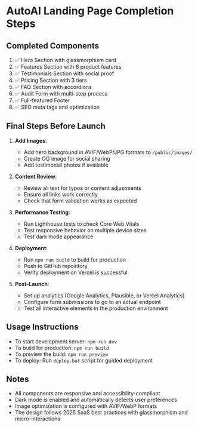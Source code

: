 # AutoAI Landing Page Completion Steps

## Completed Components

1. ✅ Hero Section with glassmorphism card
2. ✅ Features Section with 6 product features 
3. ✅ Testimonials Section with social proof
4. ✅ Pricing Section with 3 tiers
5. ✅ FAQ Section with accordions
6. ✅ Audit Form with multi-step process
7. ✅ Full-featured Footer
8. ✅ SEO meta tags and optimization

## Final Steps Before Launch

1. **Add Images**:
   - Add hero background in AVIF/WebP/JPG formats to `/public/images/`
   - Create OG image for social sharing
   - Add testimonial photos if available

2. **Content Review**:
   - Review all text for typos or content adjustments
   - Ensure all links work correctly
   - Check that form validation works as expected

3. **Performance Testing**:
   - Run Lighthouse tests to check Core Web Vitals
   - Test responsive behavior on multiple device sizes
   - Test dark mode appearance

4. **Deployment**:
   - Run `npm run build` to build for production
   - Push to GitHub repository
   - Verify deployment on Vercel is successful

5. **Post-Launch**:
   - Set up analytics (Google Analytics, Plausible, or Vercel Analytics)
   - Configure form submissions to go to an actual endpoint
   - Test all interactive elements in the production environment

## Usage Instructions

- To start development server: `npm run dev`
- To build for production: `npm run build`
- To preview the build: `npm run preview`
- To deploy: Run `deploy.bat` script for guided deployment

## Notes

- All components are responsive and accessibility-compliant
- Dark mode is enabled and automatically detects user preferences
- Image optimization is configured with AVIF/WebP formats 
- The design follows 2025 SaaS best practices with glassmorphism and micro-interactions
